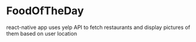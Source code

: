 # FoodOfTheDay
react-native app uses yelp API to fetch restaurants and display pictures of them based on user location
